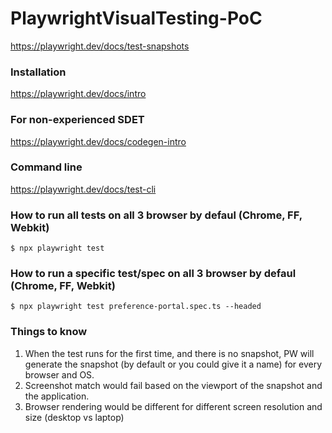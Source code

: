 # PlaywrightVisualTesting-PoC

https://playwright.dev/docs/test-snapshots

### Installation
https://playwright.dev/docs/intro


### For non-experienced SDET
https://playwright.dev/docs/codegen-intro


### Command line 
https://playwright.dev/docs/test-cli

### How to run all tests on all 3 browser by defaul (Chrome, FF, Webkit)

    $ npx playwright test
    
    
### How to run a specific test/spec on all 3 browser by defaul (Chrome, FF, Webkit)

    $ npx playwright test preference-portal.spec.ts --headed    
    

### Things to know

1. When the test runs for the first time, and there is no snapshot, PW will generate the snapshot (by default or you could give it a name) for every browser and OS.
2. Screenshot match would fail based on the viewport of the snapshot and the application.
3. Browser rendering would be different for different screen resolution and size (desktop vs laptop)
